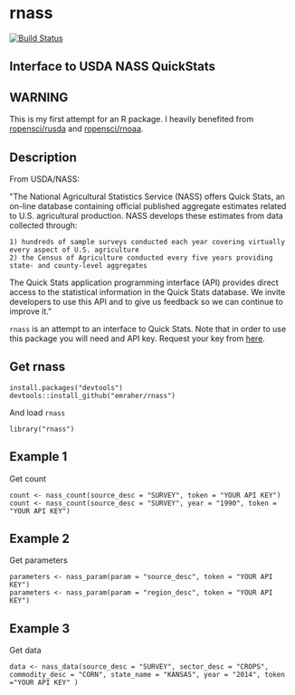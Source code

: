 rnass
=======

[![Build Status](https://api.travis-ci.org/emraher/rnass.png)](https://travis-ci.org/emraher/rnass)

## Interface to USDA NASS QuickStats

## WARNING
This is my first attempt for an R package. I heavily benefited from [ropensci/rusda](https://github.com/ropensci/rusda) and [ropensci/rnoaa](https://github.com/ropensci/rnoaa). 

## Description

From USDA/NASS:

"The National Agricultural Statistics Service (NASS) offers Quick Stats, an on-line database containing official published aggregate estimates related to U.S. agricultural production. NASS develops these estimates from data collected through:

    1) hundreds of sample surveys conducted each year covering virtually every aspect of U.S. agriculture
    2) the Census of Agriculture conducted every five years providing state- and county-level aggregates

The Quick Stats application programming interface (API) provides direct access to the statistical information in the Quick Stats database. We invite developers to use this API and to give us feedback so we can continue to improve it." 

`rnass` is an attempt to an interface to Quick Stats. Note that in order to use this package you will need and API key. Request your key from [here](http://quickstats.nass.usda.gov/api).

## Get rnass

```{r eval=FALSE}
install.packages("devtools")
devtools::install_github("emraher/rnass")
```

And load `rnass`

```{r}
library("rnass")
```

## Example 1
Get count

```{r}
count <- nass_count(source_desc = "SURVEY", token = "YOUR API KEY")
count <- nass_count(source_desc = "SURVEY", year = "1990", token = "YOUR API KEY")
```



## Example 2
Get parameters

```{r}
parameters <- nass_param(param = "source_desc", token = "YOUR API KEY")
parameters <- nass_param(param = "region_desc", token = "YOUR API KEY")
```

## Example 3
Get data

```{r}
data <- nass_data(source_desc = "SURVEY", sector_desc = "CROPS", commodity_desc = "CORN", state_name = "KANSAS", year = "2014", token ="YOUR API KEY" )
```


